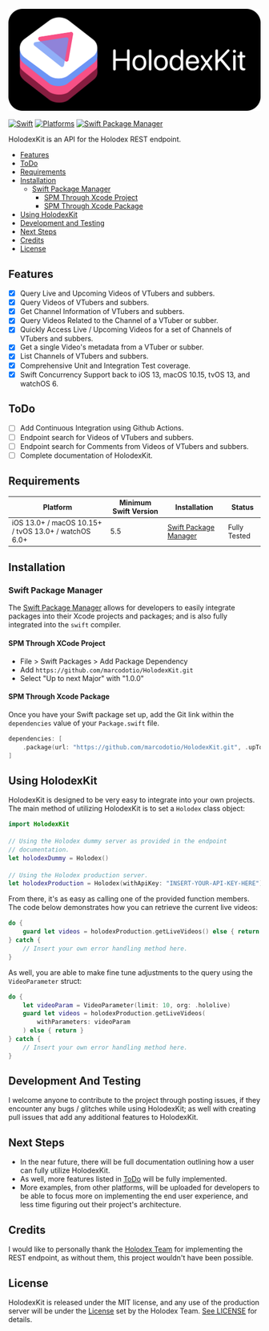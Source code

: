 ![HolodexKit](./Resources/HolodexKitBanner.png)

[![Swift](https://img.shields.io/badge/Swift-5.5_5.6_5.7-orange?style=flat-square)](https://img.shields.io/badge/Swift-5.5_5.6_5.7-Orange?style=flat-square)
[![Platforms](https://img.shields.io/badge/Platforms-macOS_iOS_tvOS_watchOS-green?style=flat-square)](https://img.shields.io/badge/Platforms-macOS_iOS_tvOS_watchOS-green?style=flat-square)
[![Swift Package Manager](https://img.shields.io/badge/Swift_Package_Manager-compatible-orange?style=flat-square)](https://img.shields.io/badge/Swift_Package_Manager-compatible-orange?style=flat-square)

HolodexKit is an API for the Holodex REST endpoint.

- [Features](#features)
- [ToDo](#todo)
- [Requirements](#requirements)
- [Installation](#installation)
  - [Swift Package Manager](#swift-package-manager)
    - [SPM Through Xcode Project](#spm-through-xcode-project)
    - [SPM Through Xcode Package](#spm-through-xcode-package)
- [Using HolodexKit](#using-holodexkit)
- [Development and Testing](#development-and-testing)
- [Next Steps](#next-steps)
- [Credits](#credits)
- [License](#license)

## Features

- [x] Query Live and Upcoming Videos of VTubers and subbers.
- [x] Query Videos of VTubers and subbers.
- [x] Get Channel Information of VTubers and subbers.
- [x] Query Videos Related to the Channel of a VTuber or subber.
- [x] Quickly Access Live / Upcoming Videos for a set of Channels of VTubers and subbers.
- [x] Get a single Video's metadata from a VTuber or subber.
- [x] List Channels of VTubers and subbers.
- [x] Comprehensive Unit and Integration Test coverage.
- [x] Swift Concurrency Support back to iOS 13, macOS 10.15, tvOS 13, and watchOS 6.

## ToDo

- [ ] Add Continuous Integration using Github Actions.
- [ ] Endpoint search for Videos of VTubers and subbers.
- [ ] Endpoint search for Comments from Videos of VTubers and subbers.
- [ ] Complete documentation of HolodexKit.

## Requirements

| Platform | Minimum Swift Version | Installation | Status |
| --- | --- | --- | --- |
| iOS 13.0+ / macOS 10.15+ / tvOS 13.0+ / watchOS 6.0+ | 5.5 | [Swift Package Manager](#swift-package-manager) | Fully Tested |

## Installation

### Swift Package Manager

The [Swift Package Manager](https://swift.org/package-manager/) allows for developers to easily integrate packages into their Xcode projects and packages; and is also fully integrated into the `swift` compiler.

#### SPM Through XCode Project

* File > Swift Packages > Add Package Dependency
* Add `https://github.com/marcodotio/HolodexKit.git`
* Select "Up to next Major" with "1.0.0"

#### SPM Through Xcode Package

Once you have your Swift package set up, add the Git link within the `dependencies` value of your `Package.swift` file.

```swift
dependencies: [
	.package(url: "https://github.com/marcodotio/HolodexKit.git", .upToNextMajor(from: "1.0.0"))
]
```

## Using HolodexKit

HolodexKit is designed to be very easy to integrate into your own projects. The main method of utilizing HolodexKit is to set a `Holodex` class object:

```swift
import HolodexKit

// Using the Holodex dummy server as provided in the endpoint
// documentation.
let holodexDummy = Holodex()

// Using the Holodex production server.
let holodexProduction = Holodex(withApiKey: "INSERT-YOUR-API-KEY-HERE")
```

From there, it's as easy as calling one of the provided function members. The code below demonstrates how you can retrieve the current live videos:

```swift
do {
	guard let videos = holodexProduction.getLiveVideos() else { return }
} catch {
	// Insert your own error handling method here.
}
```

As well, you are able to make fine tune adjustments to the query using the `VideoParameter` struct:

```swift
do {
	let videoParam = VideoParameter(limit: 10, org: .hololive)
	guard let videos = holodexProduction.getLiveVideos(
		withParameters: videoParam
	) else { return }
} catch {
	// Insert your own error handling method here.
}
```

## Development And Testing

I welcome anyone to contribute to the project through posting issues, if they encounter any bugs / glitches while using HolodexKit; as well with creating pull issues that add any additional features to HolodexKit.

## Next Steps

* In the near future, there will be full documentation outlining how a user can fully utilize HolodexKit.
* As well, more features listed in [ToDo](#todo) will be fully implemented.
* More examples, from other platforms, will be uploaded for developers to be able to focus more on implementing the end user experience, and less time figuring out their project's architecture.

## Credits

I would like to personally thank the [Holodex Team](https://twitter.com/holodex) for implementing the REST endpoint, as without them, this project wouldn't have been possible.

## License

HolodexKit is released under the MIT license, and any use of the production server will be under the [License](https://holodex.stoplight.io/docs/holodex/8166fcec5dbe2-license) set by the Holodex Team. [See LICENSE](https://github.com/MarcoDotIO/HolodexKit/blob/main/LICENSE) for details.
